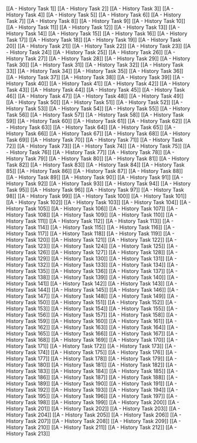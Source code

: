 [[A - History Task 1]]
[[A - History Task 2]]
[[A - History Task 3]]
[[A - History Task 4]]
[[A - History Task 5]]
[[A - History Task 6]]
[[A - History Task 7]]
[[A - History Task 8]]
[[A - History Task 9]]
[[A - History Task 10]]
[[A - History Task 11]]
[[A - History Task 12]]
[[A - History Task 13]]
[[A - History Task 14]]
[[A - History Task 15]]
[[A - History Task 16]]
[[A - History Task 17]]
[[A - History Task 18]]
[[A - History Task 19]]
[[A - History Task 20]]
[[A - History Task 21]]
[[A - History Task 22]]
[[A - History Task 23]]
[[A - History Task 24]]
[[A - History Task 25]]
[[A - History Task 26]]
[[A - History Task 27]]
[[A - History Task 28]]
[[A - History Task 29]]
[[A - History Task 30]]
[[A - History Task 31]]
[[A - History Task 32]]
[[A - History Task 33]]
[[A - History Task 34]]
[[A - History Task 35]]
[[A - History Task 36]]
[[A - History Task 37]]
[[A - History Task 38]]
[[A - History Task 39]]
[[A - History Task 40]]
[[A - History Task 41]]
[[A - History Task 42]]
[[A - History Task 43]]
[[A - History Task 44]]
[[A - History Task 45]]
[[A - History Task 46]]
[[A - History Task 47]]
[[A - History Task 48]]
[[A - History Task 49]]
[[A - History Task 50]]
[[A - History Task 51]]
[[A - History Task 52]]
[[A - History Task 53]]
[[A - History Task 54]]
[[A - History Task 55]]
[[A - History Task 56]]
[[A - History Task 57]]
[[A - History Task 58]]
[[A - History Task 59]]
[[A - History Task 60]]
[[A - History Task 61]]
[[A - History Task 62]]
[[A - History Task 63]]
[[A - History Task 64]]
[[A - History Task 65]]
[[A - History Task 66]]
[[A - History Task 67]]
[[A - History Task 68]]
[[A - History Task 69]]
[[A - History Task 70]]
[[A - History Task 71]]
[[A - History Task 72]]
[[A - History Task 73]]
[[A - History Task 74]]
[[A - History Task 75]]
[[A - History Task 76]]
[[A - History Task 77]]
[[A - History Task 78]]
[[A - History Task 79]]
[[A - History Task 80]]
[[A - History Task 81]]
[[A - History Task 82]]
[[A - History Task 83]]
[[A - History Task 84]]
[[A - History Task 85]]
[[A - History Task 86]]
[[A - History Task 87]]
[[A - History Task 88]]
[[A - History Task 89]]
[[A - History Task 90]]
[[A - History Task 91]]
[[A - History Task 92]]
[[A - History Task 93]]
[[A - History Task 94]]
[[A - History Task 95]]
[[A - History Task 96]]
[[A - History Task 97]]
[[A - History Task 98]]
[[A - History Task 99]]
[[A - History Task 100]]
[[A - History Task 101]]
[[A - History Task 102]]
[[A - History Task 103]]
[[A - History Task 104]]
[[A - History Task 105]]
[[A - History Task 106]]
[[A - History Task 107]]
[[A - History Task 108]]
[[A - History Task 109]]
[[A - History Task 110]]
[[A - History Task 111]]
[[A - History Task 112]]
[[A - History Task 113]]
[[A - History Task 114]]
[[A - History Task 115]]
[[A - History Task 116]]
[[A - History Task 117]]
[[A - History Task 118]]
[[A - History Task 119]]
[[A - History Task 120]]
[[A - History Task 121]]
[[A - History Task 122]]
[[A - History Task 123]]
[[A - History Task 124]]
[[A - History Task 125]]
[[A - History Task 126]]
[[A - History Task 127]]
[[A - History Task 128]]
[[A - History Task 129]]
[[A - History Task 130]]
[[A - History Task 131]]
[[A - History Task 132]]
[[A - History Task 133]]
[[A - History Task 134]]
[[A - History Task 135]]
[[A - History Task 136]]
[[A - History Task 137]]
[[A - History Task 138]]
[[A - History Task 139]]
[[A - History Task 140]]
[[A - History Task 141]]
[[A - History Task 142]]
[[A - History Task 143]]
[[A - History Task 144]]
[[A - History Task 145]]
[[A - History Task 146]]
[[A - History Task 147]]
[[A - History Task 148]]
[[A - History Task 149]]
[[A - History Task 150]]
[[A - History Task 151]]
[[A - History Task 152]]
[[A - History Task 153]]
[[A - History Task 154]]
[[A - History Task 155]]
[[A - History Task 156]]
[[A - History Task 157]]
[[A - History Task 158]]
[[A - History Task 159]]
[[A - History Task 160]]
[[A - History Task 161]]
[[A - History Task 162]]
[[A - History Task 163]]
[[A - History Task 164]]
[[A - History Task 165]]
[[A - History Task 166]]
[[A - History Task 167]]
[[A - History Task 168]]
[[A - History Task 169]]
[[A - History Task 170]]
[[A - History Task 171]]
[[A - History Task 172]]
[[A - History Task 173]]
[[A - History Task 174]]
[[A - History Task 175]]
[[A - History Task 176]]
[[A - History Task 177]]
[[A - History Task 178]]
[[A - History Task 179]]
[[A - History Task 180]]
[[A - History Task 181]]
[[A - History Task 182]]
[[A - History Task 183]]
[[A - History Task 184]]
[[A - History Task 185]]
[[A - History Task 186]]
[[A - History Task 187]]
[[A - History Task 188]]
[[A - History Task 189]]
[[A - History Task 190]]
[[A - History Task 191]]
[[A - History Task 192]]
[[A - History Task 193]]
[[A - History Task 194]]
[[A - History Task 195]]
[[A - History Task 196]]
[[A - History Task 197]]
[[A - History Task 198]]
[[A - History Task 199]]
[[A - History Task 200]]
[[A - History Task 201]]
[[A - History Task 202]]
[[A - History Task 203]]
[[A - History Task 204]]
[[A - History Task 205]]
[[A - History Task 206]]
[[A - History Task 207]]
[[A - History Task 208]]
[[A - History Task 209]]
[[A - History Task 210]]
[[A - History Task 211]]
[[A - History Task 212]]
[[A - History Task 213]]